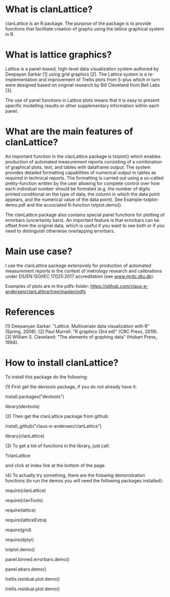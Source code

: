 # What is clanLattice?
clanLattice is an R package. The purpose of the package is to provide functions that facilitate creation of graphs using the 
lattice graphical system in R. 

# What is lattice graphics?
Lattice is a panel-based, high-level data visualization system authored by Deepayan Sarkar [1] using grid graphics [2]. The Lattice system is a re-implementation and improvement of Trellis plots from S-plus which in turn were designed based on original research by Bill Cleveland from Bell Labs [3]. 

The use of panel functions in Lattice plots means that it is easy to present specific modelling results or other supplementary information within each panel. 

# What are the main features of clanLattice?
An important function in the clanLattice package is txtplot() which enables production of
automated measurement reports consisting of a combination of graphical plots, text, and tables with dataframe output. 
The system provides detailed formatting capabilities of numerical output in 
tables as required in technical reports. The formatting is carried out using a so-called pretty-function written by the user allowing for complete control over how each individual number should be formated (e.g. the number of digits printed conditional on the type of data, the column in which the data point appears, and the numerical value of the data point). See Example-txtplot-demo.pdf and the accociated R-function txtplot.demo(). 

The clanLattice package also contains special panel functions for plotting of errorbars (uncertainty bars). An important feature is that errorbars can be offset from the original data, which is useful if you want to see both or if you need to distinguish otherwise overlapping errorbars. 

# Main use case?
I use the clanLattice package extensively for production of automated measurement reports in the context of metrology research and calibrations under DS/EN ISO/IEC 17025:2017 accreditation (see www.mrdc.dtu.dk). 

Examples of plots are in the pdfs-folder:
https://github.com/claus-e-andersen/clanLattice/tree/master/pdfs

# References
[1] Deepanyan Sarkar: "Lattice. Multivariate data visualization with R" (Spring, 2008).
[2] Paul Murrell: "R graphics (3rd ed)" (CRC Press, 2019).
[3] William S. Cleveland: "The elements of graphing data" (Hobart Press, 1994).

# How to install clanLattice?
To install this package do the following:

(1) First get the devtools package, if you do not already have it:

install.packages("devtools")

library(devtools)



(2) Then get the clanLattice package from github:

install_github("claus-e-andersen/clanLattice")

library(clanLattice)


(3) To get a list of functions in the library, just call:

?clanLattice

and click at index link at the bottom of the page.

(4) To actually try something, there are the folowing demonstration functions (to run the demos you will need the following packages installed):

require(clanLattice)   

require(clanTools)

require(lattice)

require(latticeExtra)

require(grid)

require(dplyr)



txtplot.demo()

panel.binned.errorbars.demo() 

panel.ebars.demo()

trellis.residual.plot.demo()

trellis.residual.plot.demo()

